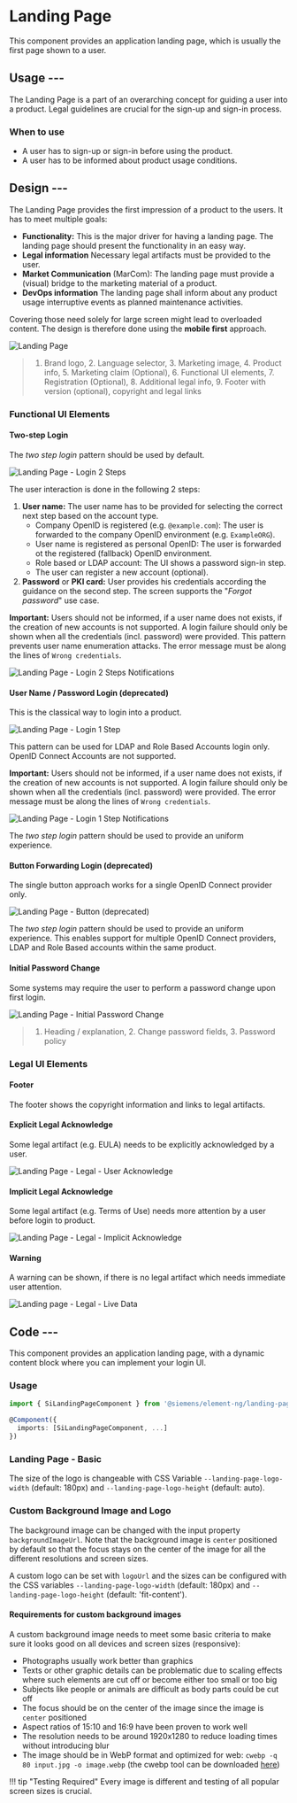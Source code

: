 # Landing Page

This component provides an application landing page, which is usually the first
page shown to a user.

## Usage ---

The Landing Page is a part of an overarching concept for guiding a user into a
product. Legal guidelines are crucial for the sign-up and sign-in process.

### When to use

- A user has to sign-up or sign-in before using the product.
- A user has to be informed about product usage conditions.

## Design ---

The Landing Page provides the first impression of a product to the users. It has
to meet multiple goals:

- **Functionality:** This is the major driver for having a landing page. The
  landing page should present the functionality in an easy way.
- **Legal information** Necessary legal artifacts must be provided to the user.
- **Market Communication** (MarCom): The landing page must provide a (visual)
  bridge to the marketing material of a product.
- **DevOps information**  The landing page shall inform about any product
  usage interruptive events as planned maintenance activities.

Covering those need solely for large screen might lead to overloaded content.
The design is therefore done using the **mobile first** approach.

![Landing Page](images/landing-page.png)

> 1. Brand logo, 2. Language selector, 3. Marketing image, 4. Product info, 5.
> Marketing claim (Optional), 6. Functional UI elements, 7. Registration
> (Optional), 8. Additional legal info, 9. Footer with version (optional), copyright and legal links

### Functional UI Elements

#### Two-step Login

The *two step login* pattern should be used by default.

![Landing Page - Login 2 Steps](images/landing-page-login-2-step.png)

The user interaction is done in the following 2 steps:

1. **User name:** The user name has to be provided for selecting the correct next
   step based on the account type.
     - Company OpenID is registered (e.g. `@example.com`): The user is forwarded
       to the company OpenID environment (e.g. `ExampleORG`).
     - User name is registered as personal OpenID: The user is forwarded ot the
       registered (fallback) OpenID environment.
     - Role based or LDAP account: The UI shows a password sign-in step.
     - The user can register a new account (optional).
2. **Password** or **PKI card:** User provides his credentials according the
   guidance on the second step. The screen supports the "*Forgot password*" use
   case.

**Important:** Users should not be informed, if a user name does not exists, if
the creation of new accounts is not supported. A login failure should only be
shown when all the credentials (incl. password) were provided. This pattern
prevents user name enumeration attacks. The error message must be along the
lines of `Wrong credentials`.

![Landing Page - Login 2 Steps Notifications](images/landing-page-login-2-step-notifications.png)

#### User Name / Password Login (deprecated)

This is the classical way to login into a product.

![Landing Page - Login 1 Step](images/landing-page-login-1-step.png)

This pattern can be used for LDAP and Role Based Accounts login only. OpenID
Connect Accounts are not supported.

**Important:** Users should not be informed, if a user name does not exists, if
the creation of new accounts is not supported. A login failure should only be
shown when all the credentials (incl. password) were provided. The error
message must be along the lines of `Wrong credentials`.

![Landing Page - Login 1 Step Notifications](images/landing-page-login-1-step-notifications.png)

The *two step login* pattern should be used to provide an uniform experience.

#### Button Forwarding Login (deprecated)

The single button approach works for a single OpenID Connect provider only.

![Landing Page - Button (deprecated)](images/landing-page-login-button.png)

The *two step login* pattern should be used to provide an uniform experience.
This enables support for multiple OpenID Connect providers, LDAP and Role Based
accounts within the same product.

#### Initial Password Change

Some systems may require the user to perform a password change upon first login.

![Landing Page - Initial Password Change](images/landing-page-password-change.png)

> 1. Heading / explanation, 2. Change password fields, 3. Password policy

### Legal UI Elements

#### Footer

The footer shows the copyright information and links to legal artifacts.

#### Explicit Legal Acknowledge

Some legal artifact (e.g. EULA) needs to be explicitly acknowledged by a user.

![Landing Page - Legal - User Acknowledge](images/landing-page-legal-user-acknowledge.png)

#### Implicit Legal Acknowledge

Some legal artifact (e.g. Terms of Use) needs more attention by a user before
login to product.

![Landing Page - Legal - Implicit Acknowledge](images/landing-page-legal-implicit-acknowledge.png)

#### Warning

A warning can be shown, if there is no legal artifact which needs immediate user
attention.

![Landing page - Legal - Live Data](images/landing-page-legal-live-data.png)

## Code ---

This component provides an application landing page, with a dynamic content
block where you can implement your login UI.

### Usage

```ts
import { SiLandingPageComponent } from '@siemens/element-ng/landing-page';

@Component({
  imports: [SiLandingPageComponent, ...]
})
```

### Landing Page - Basic

The size of the logo is changeable with CSS Variable `--landing-page-logo-width`
(default: 180px) and `--landing-page-logo-height` (default: auto).

<si-docs-component example="si-landing-page/si-landing-page" height="500"></si-docs-component>

### Custom Background Image and Logo

The background image can be changed with the input property `backgroundImageUrl`.
Note that the background image is `center` positioned by default so that the
focus stays on the center of the image for all the different resolutions and
screen sizes.

A custom logo can be set with `logoUrl` and the sizes can be configured with the
CSS variables `--landing-page-logo-width` (default: 180px) and
`--landing-page-logo-height` (default: 'fit-content').

#### Requirements for custom background images

A custom background image needs to meet some basic criteria to make sure it looks good on all devices and screen sizes (responsive):

- Photographs usually work better than graphics
- Texts or other graphic details can be problematic due to scaling effects where such elements are cut off or become either too small or too big
- Subjects like people or animals are difficult as body parts could be cut off
- The focus should be on the center of the image since the image is `center` positioned
- Aspect ratios of 15:10 and 16:9 have been proven to work well
- The resolution needs to be around 1920x1280 to reduce loading times without introducing blur
- The image should be in WebP format and optimized for web: `cwebp -q 80 input.jpg -o image.webp`
  (the cwebp tool can be downloaded [here](https://developers.google.com/speed/webp/download))

!!! tip "Testing Required"
    Every image is different and testing of all popular screen sizes is crucial.

<si-docs-component example="si-landing-page/si-landing-page-custom" height="500"></si-docs-component>

<si-docs-api component="SiLandingPageComponent"></si-docs-api>

<si-docs-types></si-docs-types>
